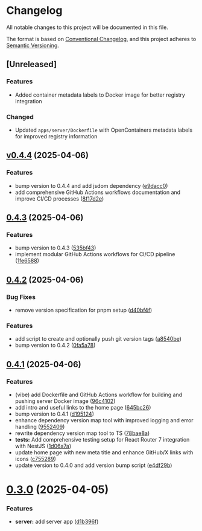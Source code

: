 # Changelog

All notable changes to this project will be documented in this file.

The format is based on [Conventional Changelog](https://github.com/conventional-changelog/conventional-changelog),
and this project adheres to [Semantic Versioning](https://semver.org/spec/v2.0.0.html).

## [Unreleased]

### Features
- Added container metadata labels to Docker image for better registry integration

### Changed
- Updated `apps/server/Dockerfile` with OpenContainers metadata labels for improved registry information

## [v0.4.4](https://github.com/cbnsndwch/react-router-nest/compare/v0.4.3...v0.4.4) (2025-04-06)

### Features

* bump version to 0.4.4 and add jsdom dependency ([e9dacc0](https://github.com/cbnsndwch/react-router-nest/commit/e9dacc0))
* add comprehensive GitHub Actions workflows documentation and improve CI/CD processes ([8f17d2e](https://github.com/cbnsndwch/react-router-nest/commit/8f17d2e))

## [0.4.3](https://github.com/cbnsndwch/react-router-nest/compare/v0.4.2...v0.4.3) (2025-04-06)

### Features

* bump version to 0.4.3 ([535bf43](https://github.com/cbnsndwch/react-router-nest/commit/535bf4314a5b47450dd2ec23610cfcb8a1859875))
* implement modular GitHub Actions workflows for CI/CD pipeline ([1fe6588](https://github.com/cbnsndwch/react-router-nest/commit/1fe658899ab21497970a04dadb599c1007f10530))

## [0.4.2](https://github.com/cbnsndwch/react-router-nest/compare/v0.4.1...v0.4.2) (2025-04-06)

### Bug Fixes

* remove version specification for pnpm setup ([d40bf4f](https://github.com/cbnsndwch/react-router-nest/commit/d40bf4fce2f39e2fb81bdbb40920fd489a7da214))

### Features

* add script to create and optionally push git version tags ([a8540be](https://github.com/cbnsndwch/react-router-nest/commit/a8540be7a6438fd251541f151769c213d52d4419))
* bump version to 0.4.2 ([0fa5a78](https://github.com/cbnsndwch/react-router-nest/commit/0fa5a78690a6adb79cb1bd80f082adf50580c4ab))

## [0.4.1](https://github.com/cbnsndwch/react-router-nest/compare/v0.4.0...v0.4.1) (2025-04-06)

### Features

* (vibe) add Dockerfile and GitHub Actions workflow for building and pushing server Docker image ([96c4102](https://github.com/cbnsndwch/react-router-nest/commit/96c41027a080c53dd2e036f11e3fd2b73f5ca14e))
* add intro and useful links to the home page ([645bc26](https://github.com/cbnsndwch/react-router-nest/commit/645bc2610c4103e9cc6306ce52a0910063db5b53))
* bump version to 0.4.1 ([d195124](https://github.com/cbnsndwch/react-router-nest/commit/d195124f3f5ac3f739020ccfb8c1cfa6e24eb16e))
* enhance dependency version map tool with improved logging and error handling ([9552409](https://github.com/cbnsndwch/react-router-nest/commit/95524091075e7b07cc528189a7b3749830e85d90))
* rewrite dependency version map tool to TS ([78bae8a](https://github.com/cbnsndwch/react-router-nest/commit/78bae8a3cdf6b733a92547ee01de3a76057ad37d))
* **tests:** Add comprehensive testing setup for React Router 7 integration with NestJS ([1d06a7a](https://github.com/cbnsndwch/react-router-nest/commit/1d06a7abbf18a1093f24c830abaa67d7800bcf58))
* update home page with new meta title and enhance GitHub/X links with icons ([c755289](https://github.com/cbnsndwch/react-router-nest/commit/c755289ed58067c551c92583a000d5e9402d5390))
* update version to 0.4.0 and add version bump script ([e4df29b](https://github.com/cbnsndwch/react-router-nest/commit/e4df29be3dad1027ae03e95cb4079a9c2c9f4226))

# [0.3.0](https://github.com/cbnsndwch/react-router-nest/compare/d1b396fa288173f2546664f51d6c69712335fc67...v0.3.0) (2025-04-05)

### Features

* **server:** add server app ([d1b396f](https://github.com/cbnsndwch/react-router-nest/commit/d1b396fa288173f2546664f51d6c69712335fc67))